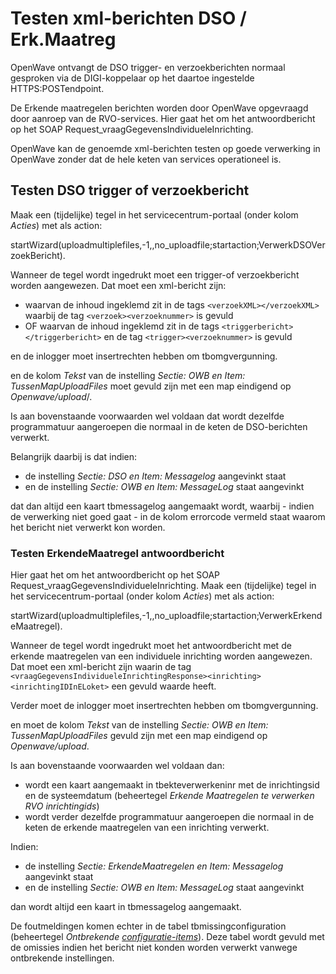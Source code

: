 # Testen xml-berichten DSO / Erk.Maatreg

OpenWave ontvangt de DSO trigger- en verzoekberichten normaal gesproken via de DIGI-koppelaar op het daartoe ingestelde HTTPS:POSTendpoint.

De Erkende maatregelen berichten worden door OpenWave opgevraagd door aanroep van de RVO-services. Hier gaat het om het antwoordbericht op het SOAP Request_vraagGegevensIndividueleInrichting.

OpenWave kan de genoemde xml-berichten testen op goede verwerking in OpenWave zonder dat de hele keten van services operationeel is.

## Testen DSO trigger of verzoekbericht

Maak een (tijdelijke) tegel in het servicecentrum-portaal (onder kolom _Acties_) met als action:

startWizard(uploadmultiplefiles,-1,,no_uploadfile;startaction;VerwerkDSOVerzoekBericht).

Wanneer de tegel wordt ingedrukt moet een trigger-of verzoekbericht worden aangewezen. Dat moet een xml-bericht zijn:

- waarvan de inhoud ingeklemd zit in de tags `<verzoekXML></verzoekXML>` waarbij de tag `<verzoek><verzoeknummer>` is gevuld
- OF waarvan de inhoud ingeklemd zit in de tags `<triggerbericht></triggerbericht>` en de tag `<trigger><verzoeknummer>` is gevuld

en de inlogger moet insertrechten hebben om tbomgvergunning.

en de kolom _Tekst_ van de instelling _Sectie: OWB en Item: TussenMapUploadFiles_ moet gevuld zijn met een map eindigend op _Openwave/upload_/.

Is aan bovenstaande voorwaarden wel voldaan dat wordt dezelfde programmatuur aangeroepen die normaal in de keten de DSO-berichten verwerkt.

Belangrijk daarbij is dat indien:

- de instelling _Sectie: DSO en Item: Messagelog_ aangevinkt staat
- en de instelling _Sectie: OWB en Item: MessageLog_ staat aangevinkt

dat dan altijd een kaart tbmessagelog aangemaakt wordt, waarbij - indien de verwerking niet goed gaat - in de kolom errorcode vermeld staat waarom het bericht niet verwerkt kon worden.

### Testen ErkendeMaatregel antwoordbericht

Hier gaat het om het antwoordbericht op het SOAP Request_vraagGegevensIndividueleInrichting.
Maak een (tijdelijke) tegel in het servicecentrum-portaal (onder kolom _Acties_) met als action:

startWizard(uploadmultiplefiles,-1,,no_uploadfile;startaction;VerwerkErkendeMaatregel).

Wanneer de tegel wordt ingedrukt moet het antwoordbericht met de erkende maatregelen van een individuele inrichting worden aangewezen. Dat moet een xml-bericht zijn waarin de tag `<vraagGegevensIndividueleInrichtingResponse><inrichting><inrichtingIDInELoket>` een gevuld waarde heeft.

Verder moet de inlogger moet insertrechten hebben om tbomgvergunning.

en moet de kolom _Tekst_ van de instelling _Sectie: OWB en Item: TussenMapUploadFiles_ gevuld zijn met een map eindigend op _Openwave/upload_.

Is aan bovenstaande voorwaarden wel voldaan dan:

- wordt een kaart aangemaakt in tbekteverwerkeninr met de inrichtingsid en de systeemdatum (beheertegel _Erkende Maatregelen te verwerken RVO inrichtingids_)
- wordt verder dezelfde programmatuur aangeroepen die normaal in de keten de erkende maatregelen van een inrichting verwerkt.

Indien:

- de instelling _Sectie: ErkendeMaatregelen en Item: Messagelog_ aangevinkt staat
- en de instelling _Sectie: OWB en Item: MessageLog_ staat aangevinkt

dan wordt altijd een kaart in tbmessagelog aangemaakt.

De foutmeldingen komen echter in de tabel tbmissingconfiguration (beheertegel _Ontbrekende [configuratie-items](./configuratie/README.md)_). Deze tabel wordt gevuld met de omissies indien het bericht niet konden worden verwerkt vanwege ontbrekende instellingen.
